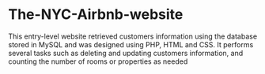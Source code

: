 # The-NYC-Airbnb-website
This entry-level website retrieved customers information using the database stored in MySQL and was designed using PHP, HTML and CSS. 
It performs several tasks such as deleting and updating customers information, and counting the number of rooms or properties as needed
